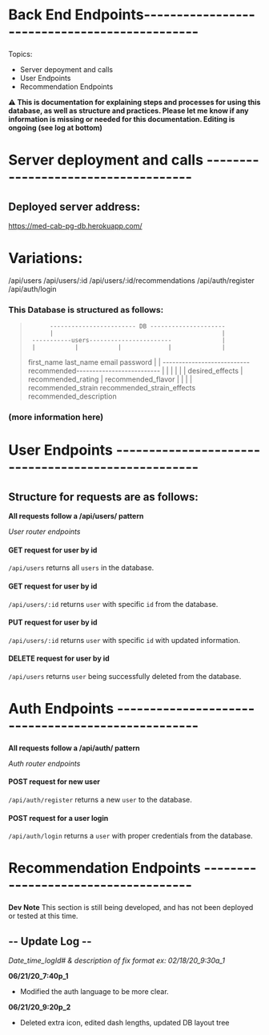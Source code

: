 # Back End Endpoints----------------------------------------------

Topics:

* Server depoyment and calls
* User Endpoints
* Recommendation Endpoints

**⚠️ This is documentation for explaining steps and processes for using this database, as well as structure and practices. Please let me know if any information is missing or needed for this documentation. Editing is ongoing (see log at bottom)**


# Server deployment and calls ------------------------------------

## Deployed server address: 
https://med-cab-pg-db.herokuapp.com/

# Variations:
/api/users
/api/users/:id
/api/users/:id/recommendations
/api/auth/register
/api/auth/login

### This Database is structured as follows:

>           ------------------------ DB ---------------------
>           |                                               |
>      -----------users-----------------------              |
>      |           |           |             |              |
> first_name   last_name     email        password          |
>                                                           |
>      ---------------------------recommended--------------------------
>      |          |          |           |           |          |
>desired_effects  |  recommended_rating  |  recommended_flavor  |
>                 |                      |                      |
>  recommended_strain   recommended_strain_effects   recommended_description


### (more information here)



# User Endpoints ---------------------------------------------------

## Structure for requests are as follows:

**All requests follow a /api/users/ pattern**


*User router endpoints*

#### GET request for user by id
`/api/users`
returns all `users` in the database.

#### GET request for user by id
`/api/users/:id`
returns `user` with specific `id` from the database.

#### PUT request for user by id
`/api/users/:id`
returns `user` with specific `id` with updated information.

#### DELETE request for user by id
`/api/users`
returns `user` being successfully deleted from the database.


# Auth Endpoints --------------------------------------------------

**All requests follow a /api/auth/ pattern**


*Auth router endpoints*

#### POST request for new user
`/api/auth/register`
returns a new `user` to the database.

#### POST request for a user login
`/api/auth/login`
returns a `user` with proper credentials from the database.


# Recommendation Endpoints ------------------------------------

**Dev Note** This section is still being developed, and has not been deployed or tested at this time.



## -- Update Log --

*Date_time_logId# & description of fix format*
*ex: 02/18/20_9:30a_1*

**06/21/20_7:40p_1**
- Modified the auth language to be more clear.

**06/21/20_9:20p_2**
- Deleted extra icon, edited dash lengths, updated DB layout tree